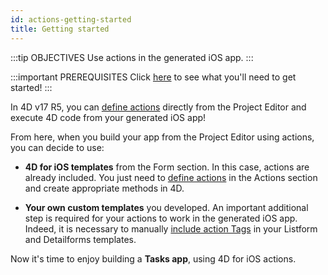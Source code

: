 ```yaml
---
id: actions-getting-started
title: Getting started
---
```


:::tip OBJECTIVES
Use actions in the generated iOS app.
:::

:::important PREREQUISITES
Click [here](prerequisites.html) to see what you'll need to get started!
:::

In 4D v17 R5, you can [define actions](actions.html) directly from the Project Editor and execute 4D code from your generated iOS app!

From here, when you build your app from the Project Editor using actions, you can decide to use:

* **4D for iOS templates** from the Form section. In this case, actions are already included. You just need to [define actions](define-first-action.html) in the Actions section and create appropriate methods in 4D.

* **Your own custom templates** you developed. An important additional step is required for your actions to work in the generated iOS app. Indeed, it is necessary to manually [include action Tags](action-custom-template.html) in your Listform and Detailforms templates. 

Now it's time to enjoy building a **Tasks app**, using 4D for iOS actions.
